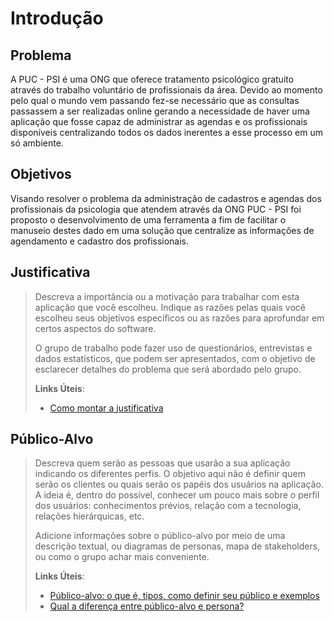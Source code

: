# Introdução

## Problema
A PUC - PSI é uma ONG que oferece tratamento psicológico gratuito através do trabalho voluntário de profissionais da área. Devido ao momento pelo qual o mundo vem passando fez-se necessário que as consultas passassem a ser realizadas online gerando a necessidade de haver uma aplicação que fosse capaz de administrar as agendas e os profissionais disponíveis centralizando todos os dados inerentes a esse processo em um só ambiente.

## Objetivos

Visando resolver o problema da administração de cadastros e agendas dos profissionais da psicologia que atendem através da ONG PUC - PSI foi proposto o desenvolvimento de uma ferramenta a fim de facilitar o manuseio destes dado em uma solução que centralize as informações de agendamento e cadastro dos profissionais. 

## Justificativa

> Descreva a importância ou a motivação para trabalhar com esta aplicação
> que você escolheu. Indique as razões pelas quais você escolheu seus
> objetivos específicos ou as razões para aprofundar em certos aspectos
> do software.
> 
> O grupo de trabalho pode fazer uso de questionários, entrevistas e
> dados estatísticos, que podem ser apresentados, com o objetivo de
> esclarecer detalhes do problema que será abordado pelo grupo.
>
> **Links Úteis**:
> - [Como montar a justificativa](https://guiadamonografia.com.br/como-montar-justificativa-do-tcc/)

## Público-Alvo

> Descreva quem serão as pessoas que usarão a sua aplicação indicando os
> diferentes perfis. O objetivo aqui não é definir quem serão os
> clientes ou quais serão os papéis dos usuários na aplicação. A ideia
> é, dentro do possível, conhecer um pouco mais sobre o perfil dos
> usuários: conhecimentos prévios, relação com a tecnologia, relações
> hierárquicas, etc.
>
> Adicione informações sobre o público-alvo por meio de uma descrição
> textual, ou diagramas de personas, mapa de stakeholders, ou como o
> grupo achar mais conveniente.
> 
> **Links Úteis**:
> - [Público-alvo: o que é, tipos, como definir seu público e exemplos](https://klickpages.com.br/blog/publico-alvo-o-que-e/)
> - [Qual a diferença entre público-alvo e persona?](https://rockcontent.com/blog/diferenca-publico-alvo-e-persona/)
 
